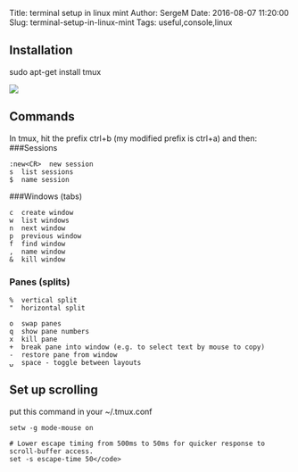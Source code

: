 Title: terminal setup in linux mint
Author: SergeM
Date: 2016-08-07 11:20:00
Slug: terminal-setup-in-linux-mint
Tags: useful,console,linux

## Installation 
sudo apt-get install tmux

![](https://3.bp.blogspot.com/-MnndlZeDxkc/V6bulTON9uI/AAAAAAAAEmU/olWSomTKLjQ4Z2uHikjP4PQwCr1Wd2zUwCLcB/s320/Screenshot%2Bfrom%2B2016-08-07%2B10%253A17%253A12.png)

## Commands

In tmux, hit the prefix ctrl+b (my modified prefix is ctrl+a) and then:
###Sessions

```
:new<CR>  new session
s  list sessions
$  name session
```
###Windows (tabs)
```
c  create window
w  list windows
n  next window
p  previous window
f  find window
,  name window
&  kill window
```

### Panes (splits)
```
%  vertical split
"  horizontal split

o  swap panes
q  show pane numbers
x  kill pane
+  break pane into window (e.g. to select text by mouse to copy)
-  restore pane from window
⍽  space - toggle between layouts
```

   
## Set up scrolling
put this command in your ~/.tmux.conf
```
setw -g mode-mouse on

# Lower escape timing from 500ms to 50ms for quicker response to scroll-buffer access.
set -s escape-time 50</code>
```